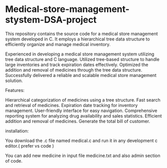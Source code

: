 # Medical-store-management-stystem-DSA-project

This repository contains the source code for a medical store management system developed in C. It employs a hierarchical tree data structure to efficiently organize and manage medical inventory.

Experienced in developing a medical store management system utilizing tree data structure and C language.
Utilized tree-based structure to handle large inventories and track expiration dates effectively.
Optimized the addition and removal of medicines through the tree data structure.
Successfully delivered a reliable and scalable medical store management solution.

Features:

Hierarchical categorization of medicines using a tree structure.
Fast search and retrieval of medicines.
Expiration date tracking for inventory management.
User-friendly interface for easy navigation.
Comprehensive reporting system for analyzing drug availability and sales statistics.
Efficient addition and removal of medicines.
Generate the total bill of customer.

installation:

You download the .c file named medical.c and run it in any development c editor.( prefer vs code )

You can add new medicine in input file medicine.txt and also admin section of code. 

